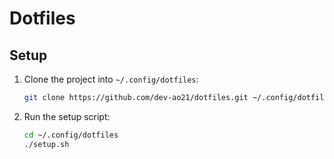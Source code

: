 # Dotfiles

## Setup

1. Clone the project into `~/.config/dotfiles`:
   ```bash
   git clone https://github.com/dev-ao21/dotfiles.git ~/.config/dotfiles
   ```

2. Run the setup script:
   ```bash
   cd ~/.config/dotfiles
   ./setup.sh
   ```
